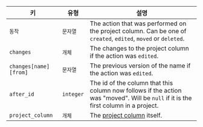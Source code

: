 | 키                     | 유형        | 설명                                                                                                                                  |
| --------------------- | --------- | ----------------------------------------------------------------------------------------------------------------------------------- |
| `동작`                  | `문자열`     | The action that was performed on the project column. Can be one of `created`, `edited`, `moved` or `deleted`.                       |
| `changes`             | `개체`      | The changes to the project column if the action was `edited`.                                                                       |
| `changes[name][from]` | `문자열`     | The previous version of the name if the action was `edited`.                                                                        |
| `after_id`            | `integer` | The id of the column that this column now follows if the action was "moved". Will be `null` if it is the first column in a project. |
| `project_column`      | `개체`      | The [project column](/v3/projects/columns) itself.                                                                                  |